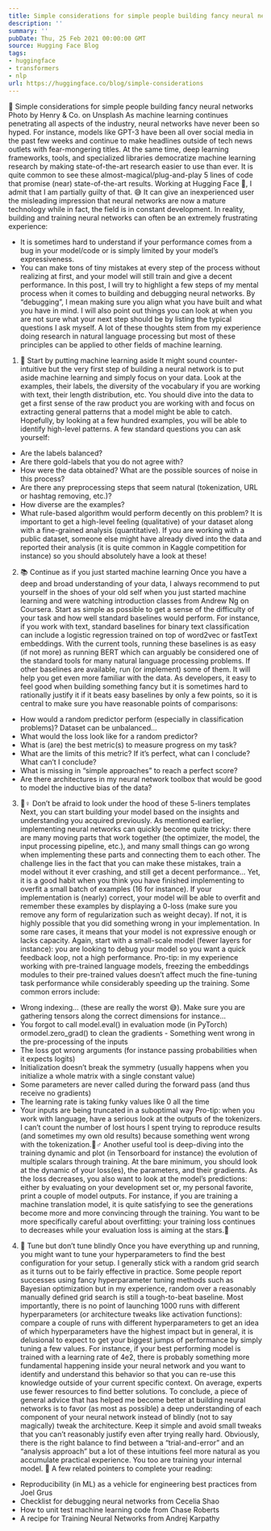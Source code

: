 ```yaml
---
title: Simple considerations for simple people building fancy neural networks
description: ''
summary: ''
pubDate: Thu, 25 Feb 2021 00:00:00 GMT
source: Hugging Face Blog
tags:
- huggingface
- transformers
- nlp
url: https://huggingface.co/blog/simple-considerations
---
```


🚧 Simple considerations for simple people building fancy neural networks
Photo by Henry & Co. on Unsplash
As machine learning continues penetrating all aspects of the industry, neural networks have never been so hyped. For instance, models like GPT-3 have been all over social media in the past few weeks and continue to make headlines outside of tech news outlets with fear-mongering titles.
At the same time, deep learning frameworks, tools, and specialized libraries democratize machine learning research by making state-of-the-art research easier to use than ever. It is quite common to see these almost-magical/plug-and-play 5 lines of code that promise (near) state-of-the-art results. Working at Hugging Face 🤗, I admit that I am partially guilty of that. 😅 It can give an inexperienced user the misleading impression that neural networks are now a mature technology while in fact, the field is in constant development.
In reality, building and training neural networks can often be an extremely frustrating experience:
- It is sometimes hard to understand if your performance comes from a bug in your model/code or is simply limited by your model’s expressiveness.
- You can make tons of tiny mistakes at every step of the process without realizing at first, and your model will still train and give a decent performance.
In this post, I will try to highlight a few steps of my mental process when it comes to building and debugging neural networks. By “debugging”, I mean making sure you align what you have built and what you have in mind. I will also point out things you can look at when you are not sure what your next step should be by listing the typical questions I ask myself.
A lot of these thoughts stem from my experience doing research in natural language processing but most of these principles can be applied to other fields of machine learning.
1. 🙈 Start by putting machine learning aside
It might sound counter-intuitive but the very first step of building a neural network is to put aside machine learning and simply focus on your data. Look at the examples, their labels, the diversity of the vocabulary if you are working with text, their length distribution, etc. You should dive into the data to get a first sense of the raw product you are working with and focus on extracting general patterns that a model might be able to catch. Hopefully, by looking at a few hundred examples, you will be able to identify high-level patterns. A few standard questions you can ask yourself:
- Are the labels balanced?
- Are there gold-labels that you do not agree with?
- How were the data obtained? What are the possible sources of noise in this process?
- Are there any preprocessing steps that seem natural (tokenization, URL or hashtag removing, etc.)?
- How diverse are the examples?
- What rule-based algorithm would perform decently on this problem?
It is important to get a high-level feeling (qualitative) of your dataset along with a fine-grained analysis (quantitative). If you are working with a public dataset, someone else might have already dived into the data and reported their analysis (it is quite common in Kaggle competition for instance) so you should absolutely have a look at these!
2. 📚 Continue as if you just started machine learning
Once you have a deep and broad understanding of your data, I always recommend to put yourself in the shoes of your old self when you just started machine learning and were watching introduction classes from Andrew Ng on Coursera. Start as simple as possible to get a sense of the difficulty of your task and how well standard baselines would perform. For instance, if you work with text, standard baselines for binary text classification can include a logistic regression trained on top of word2vec or fastText embeddings. With the current tools, running these baselines is as easy (if not more) as running BERT which can arguably be considered one of the standard tools for many natural language processing problems. If other baselines are available, run (or implement) some of them. It will help you get even more familiar with the data.
As developers, it easy to feel good when building something fancy but it is sometimes hard to rationally justify it if it beats easy baselines by only a few points, so it is central to make sure you have reasonable points of comparisons:
- How would a random predictor perform (especially in classification problems)? Dataset can be unbalanced…
- What would the loss look like for a random predictor?
- What is (are) the best metric(s) to measure progress on my task?
- What are the limits of this metric? If it’s perfect, what can I conclude? What can’t I conclude?
- What is missing in “simple approaches” to reach a perfect score?
- Are there architectures in my neural network toolbox that would be good to model the inductive bias of the data?
3. 🦸♀️ Don’t be afraid to look under the hood of these 5-liners templates
Next, you can start building your model based on the insights and understanding you acquired previously. As mentioned earlier, implementing neural networks can quickly become quite tricky: there are many moving parts that work together (the optimizer, the model, the input processing pipeline, etc.), and many small things can go wrong when implementing these parts and connecting them to each other. The challenge lies in the fact that you can make these mistakes, train a model without it ever crashing, and still get a decent performance…
Yet, it is a good habit when you think you have finished implementing to overfit a small batch of examples (16 for instance). If your implementation is (nearly) correct, your model will be able to overfit and remember these examples by displaying a 0-loss (make sure you remove any form of regularization such as weight decay). If not, it is highly possible that you did something wrong in your implementation. In some rare cases, it means that your model is not expressive enough or lacks capacity. Again, start with a small-scale model (fewer layers for instance): you are looking to debug your model so you want a quick feedback loop, not a high performance.
Pro-tip: in my experience working with pre-trained language models, freezing the embeddings modules to their pre-trained values doesn’t affect much the fine-tuning task performance while considerably speeding up the training.
Some common errors include:
- Wrong indexing… (these are really the worst 😅). Make sure you are gathering tensors along the correct dimensions for instance…
- You forgot to call
model.eval()
in evaluation mode (in PyTorch) ormodel.zero\_grad()
to clean the gradients - Something went wrong in the pre-processing of the inputs
- The loss got wrong arguments (for instance passing probabilities when it expects logits)
- Initialization doesn’t break the symmetry (usually happens when you initialize a whole matrix with a single constant value)
- Some parameters are never called during the forward pass (and thus receive no gradients)
- The learning rate is taking funky values like 0 all the time
- Your inputs are being truncated in a suboptimal way
Pro-tip: when you work with language, have a serious look at the outputs of the tokenizers. I can’t count the number of lost hours I spent trying to reproduce results (and sometimes my own old results) because something went wrong with the tokenization.🤦♂️
Another useful tool is deep-diving into the training dynamic and plot (in Tensorboard for instance) the evolution of multiple scalars through training. At the bare minimum, you should look at the dynamic of your loss(es), the parameters, and their gradients.
As the loss decreases, you also want to look at the model’s predictions: either by evaluating on your development set or, my personal favorite, print a couple of model outputs. For instance, if you are training a machine translation model, it is quite satisfying to see the generations become more and more convincing through the training. You want to be more specifically careful about overfitting: your training loss continues to decreases while your evaluation loss is aiming at the stars.💫
4. 👀 Tune but don’t tune blindly
Once you have everything up and running, you might want to tune your hyperparameters to find the best configuration for your setup. I generally stick with a random grid search as it turns out to be fairly effective in practice.
Some people report successes using fancy hyperparameter tuning methods such as Bayesian optimization but in my experience, random over a reasonably manually defined grid search is still a tough-to-beat baseline.
Most importantly, there is no point of launching 1000 runs with different hyperparameters (or architecture tweaks like activation functions): compare a couple of runs with different hyperparameters to get an idea of which hyperparameters have the highest impact but in general, it is delusional to expect to get your biggest jumps of performance by simply tuning a few values. For instance, if your best performing model is trained with a learning rate of 4e2, there is probably something more fundamental happening inside your neural network and you want to identify and understand this behavior so that you can re-use this knowledge outside of your current specific context.
On average, experts use fewer resources to find better solutions.
To conclude, a piece of general advice that has helped me become better at building neural networks is to favor (as most as possible) a deep understanding of each component of your neural network instead of blindly (not to say magically) tweak the architecture. Keep it simple and avoid small tweaks that you can’t reasonably justify even after trying really hard. Obviously, there is the right balance to find between a “trial-and-error” and an “analysis approach” but a lot of these intuitions feel more natural as you accumulate practical experience. You too are training your internal model. 🤯
A few related pointers to complete your reading:
- Reproducibility (in ML) as a vehicle for engineering best practices from Joel Grus
- Checklist for debugging neural networks from Cecelia Shao
- How to unit test machine learning code from Chase Roberts
- A recipe for Training Neural Networks from Andrej Karpathy